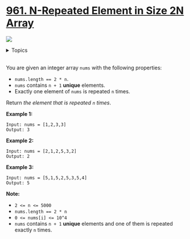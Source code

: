# [961. N-Repeated Element in Size 2N Array](https://leetcode-cn.com/problems/n-repeated-element-in-size-2n-array/submissions/)

![](https://img.shields.io/badge/Difficulty-Easy-green.svg)

<details>
<summary>Topics</summary>

* [`Array`](https://leetcode.com/tag/array/)
* [`Hash Table`](https://leetcode.com/tag/hash-table/)

</details>
<br />

You are given an integer array `nums` with the following properties:

 + `nums.length == 2 * n`.
 + `nums` contains `n + 1` **unique** elements.
 + Exactly one element of `nums` is repeated `n` times.

Return *the element that is repeated `n` times*.

**Example 1:**

    Input: nums = [1,2,3,3]
    Output: 3

**Example 2:**

    Input: nums = [2,1,2,5,3,2]
    Output: 2

**Example 3:**

    Input: nums = [5,1,5,2,5,3,5,4]
    Output: 5

**Note:**

 + `2 <= n <= 5000`
 + `nums.length == 2 * n`
 + `0 <= nums[i] <= 10^4`
 + `nums` contains `n + 1` **unique** elements and one of them is repeated exactly `n` times.
